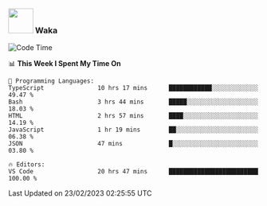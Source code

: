 ### <img src="https://media.giphy.com/media/VgCDAzcKvsR6OM0uWg/giphy.gif" width="50"> Waka

  <!--START_SECTION:waka-->
![Code Time](http://img.shields.io/badge/Code%20Time-1%2C290%20hrs%2043%20mins-blue)

📊 **This Week I Spent My Time On** 

```text
💬 Programming Languages: 
TypeScript               10 hrs 17 mins      ████████████░░░░░░░░░░░░░   49.47 % 
Bash                     3 hrs 44 mins       █████░░░░░░░░░░░░░░░░░░░░   18.03 % 
HTML                     2 hrs 57 mins       ████░░░░░░░░░░░░░░░░░░░░░   14.19 % 
JavaScript               1 hr 19 mins        ██░░░░░░░░░░░░░░░░░░░░░░░   06.38 % 
JSON                     47 mins             █░░░░░░░░░░░░░░░░░░░░░░░░   03.80 % 

🔥 Editors: 
VS Code                  20 hrs 47 mins      █████████████████████████   100.00 % 
```


 Last Updated on 23/02/2023 02:25:55 UTC
<!--END_SECTION:waka-->
